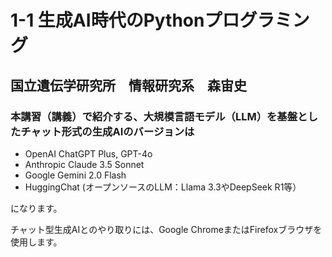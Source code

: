 # 1-1 生成AI時代のPythonプログラミング
## 国立遺伝学研究所　情報研究系　森宙史

### 本講習（講義）で紹介する、大規模言語モデル（LLM）を基盤としたチャット形式の生成AIのバージョンは
- OpenAI ChatGPT Plus, GPT-4o
- Anthropic Claude 3.5 Sonnet
- Google Gemini 2.0 Flash
- HuggingChat (オープンソースのLLM：Llama 3.3やDeepSeek R1等）

になります。

チャット型生成AIとのやり取りには、Google ChromeまたはFirefoxブラウザを使用します。

